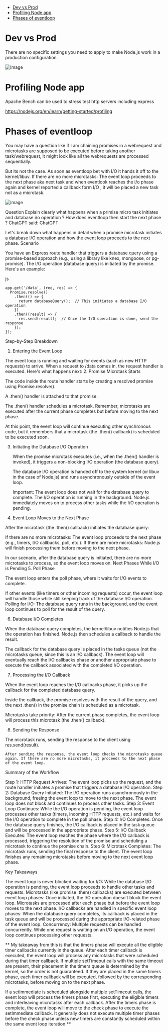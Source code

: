 - [Dev vs Prod](#dev-vs-prod)
- [Profiling Node app](#profiling-node-app)
- [Phases of eventloop](#phases-of-eventloop)

# Dev vs Prod

There are no specific settings you need to apply to make Node.js work in a production configuration.

![image](https://github.com/user-attachments/assets/95410cf3-e69b-4a86-bdf7-ffcf2fd7ec05)

# Profiling Node app

Apache Bench can be used to stress test http servers including express

https://nodejs.org/en/learn/getting-started/profiling

# Phases of eventloop

You may have a question like if I am chaining promises in a webrequest and microtasks are supposed to be executed before taking another task/webrequest, it might look like all the webrequests are processed sequentially.

But its not the case. As soon as eventloop bet with I/O it hands it off to the kernel/libuv. If there are no more microtasks: The event loop proceeds to the next phase aka next task and when eventlook reaches the i/o phase again and kernel reported a callback form I/O , it will be placed a new task not as a microtask.



![image](https://github.com/user-attachments/assets/6f67ddfd-9fc8-4f18-9a22-eacb866ef0c5)






Question Explain clearly what happens when a primise micro task initiates and database i/o operation ? How does eventloop then start the next phase ?
ChatGPT said:
ChatGPT

Let's break down what happens in detail when a promise microtask initiates a database I/O operation and how the event loop proceeds to the next phase.
Scenario

You have an Express route handler that triggers a database query using a promise-based approach (e.g., using a library like knex, mongoose, or pg-promise). The I/O operation (database query) is initiated by the promise. Here's an example:

js
```
app.get('/data', (req, res) => {
  Promise.resolve()
    .then(() => {
      return databaseQuery();  // This initiates a database I/O operation
    })
    .then((result) => {
      res.send(result);  // Once the I/O operation is done, send the response
    });
});
```
Step-by-Step Breakdown
1. Entering the Event Loop

The event loop is running and waiting for events (such as new HTTP requests) to arrive. When a request to /data comes in, the request handler is executed. Here's what happens next:
2. Promise Microtask Starts

  The code inside the route handler starts by creating a resolved promise using Promise.resolve().

  A .then() handler is attached to that promise.

  The .then() handler schedules a microtask. Remember, microtasks are executed after the current phase completes but before moving to the next phase.

  At this point, the event loop will continue executing other synchronous code, but it remembers that a microtask (the .then() callback) is scheduled to be executed soon.

3. Initiating the Database I/O Operation

    When the promise microtask executes (i.e., when the .then() handler is invoked), it triggers a non-blocking I/O operation (the database query).

    The database I/O operation is handed off to the system kernel (or libuv in the case of Node.js) and runs asynchronously outside of the event loop.

    Important: The event loop does not wait for the database query to complete. The I/O operation is running in the background. Node.js immediately moves on to process other tasks while the I/O operation is pending.

4. Event Loop Moves to the Next Phase

After the microtask (the .then() callback) initiates the database query:

  If there are no more microtasks: The event loop proceeds to the next phase (e.g., timers, I/O callbacks, poll, etc.).
    If there are more microtasks: Node.js will finish processing them before moving to the next phase.

In our scenario, after the database query is initiated, there are no more microtasks to process, so the event loop moves on.
Next Phases While I/O is Pending
5. Poll Phase

The event loop enters the poll phase, where it waits for I/O events to complete.

  If other events (like timers or other incoming requests) occur, the event loop will handle those while still keeping track of the database I/O operation.
    Polling for I/O: The database query runs in the background, and the event loop continues to poll for the result of the query.

6. Database I/O Completes

When the database query completes, the kernel/libuv notifies Node.js that the operation has finished. Node.js then schedules a callback to handle the result.

  The callback for the database query is placed in the tasks queue (not the microtasks queue, since this is an I/O callback).
    The event loop will eventually reach the I/O callbacks phase or another appropriate phase to execute the callback associated with the completed I/O operation.

7. Processing the I/O Callback

When the event loop reaches the I/O callbacks phase, it picks up the callback for the completed database query.

  Inside the callback, the promise resolves with the result of the query, and the next .then() in the promise chain is scheduled as a microtask.

  Microtasks take priority: After the current phase completes, the event loop will process this microtask (the .then() callback).

8. Sending the Response

The microtask runs, sending the response to the client using res.send(result).

    After sending the response, the event loop checks the microtasks queue again. If there are no more microtasks, it proceeds to the next phase of the event loop.

Summary of the Workflow

  Step 1: HTTP Request Arrives: The event loop picks up the request, and the route handler initiates a promise that triggers a database I/O operation.
    Step 2: Database Query Initiated: The I/O operation runs asynchronously in the background, freeing the event loop to move to the next phase. The event loop does not block and continues to process other tasks.
    Step 3: Event Loop Continues: While the I/O operation is pending, the event loop processes other tasks (timers, incoming HTTP requests, etc.) and waits for the I/O operation to complete in the poll phase.
    Step 4: I/O Completes: Once the database query finishes, the I/O callback is placed in the task queue and will be processed in the appropriate phase.
    Step 5: I/O Callback Executes: The event loop reaches the phase where the I/O callback is processed, triggering the resolution of the promise and scheduling a microtask to continue the promise chain.
    Step 6: Microtask Completes: The microtask runs, sending the final response to the client. The event loop finishes any remaining microtasks before moving to the next event loop phase.

Key Takeaways

   The event loop is never blocked waiting for I/O: While the database I/O operation is pending, the event loop proceeds to handle other tasks and requests.
    Microtasks (like promise .then() callbacks) are executed between event loop phases: Once initiated, the I/O operation doesn’t block the event loop. Microtasks are processed after each phase but before the event loop moves to the next phase.
    I/O callbacks are handled in specific event loop phases: When the database query completes, its callback is placed in the task queue and will be processed during the appropriate I/O-related phase of the event loop.
    Concurrency: Multiple requests can be handled concurrently. While one request is waiting on an I/O operation, the event loop continues processing other requests.


**
My takeaway from this is that the timers phase will execute all the eligible timer callbacks currently in the queue. After each timer callback is executed, the event loop will process any microtasks that were scheduled during that timer callback. If multiple setTimeout calls with the same timeout are present, their placement in the timers queue is determined by the kernel, so the order is not guaranteed. If they are placed in the same timers phase, each timer callback will be executed, followed by the corresponding microtasks, before moving on to the next phase.

If a setImmediate is scheduled alongside multiple setTimeout calls, the event loop will process the timers phase first, executing the eligible timers and interleaving microtasks after each callback. After the timers phase is complete, the event loop will move to the check phase to execute the setImmediate callback. It generally does not execute multiple timer phases before the check phase unless new timers are constantly scheduled within the same event loop iteration.**
